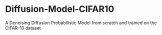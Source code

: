 # Diffusion-Model-CIFAR10
A Denoising Diffusion Probabilistic Model from scratch and trained on the CIFAR-10 dataset
